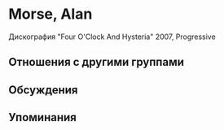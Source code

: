 # Morse, Alan

Дискография
"Four O'Clock And Hysteria" 2007, Progressive

## Отношения с другими группами


## Обсуждения


## Упоминания

